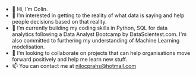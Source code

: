 - 👋 Hi, I’m Colin.
- 👀 I’m interested in getting to the reality of what data is saying and help people decisions based on that reality.
- 🌱 I’m currently building my coding skills in Python, SQL for data analytics following a Data Analyst Bootcamp by DataScientest.com. I'm also committed to furthering my understanding of Machine Learning modelisation.
- 💞️ I’m looking to collaborate on projects that can help organisations move forward positively and help me learn new stuff.
- 📫 You can contact me at nilocprahs@hotmail.com

<!---
nilocsharp/nilocsharp is a ✨ special ✨ repository because its `README.md` (this file) appears on your GitHub profile.
You can click the Preview link to take a look at your changes.
--->
